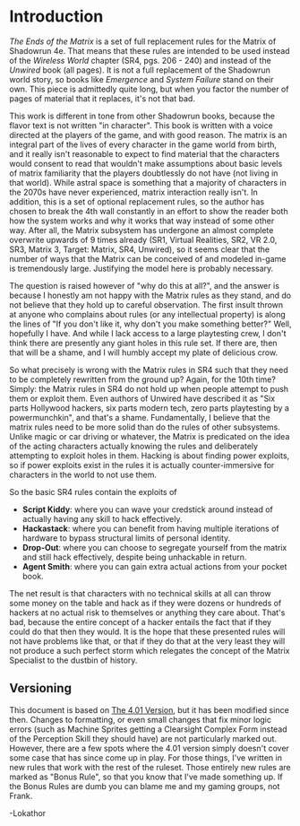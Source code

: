 
# Introduction

*The Ends of the Matrix* is a set of full replacement rules for the Matrix of
Shadowrun 4e. That means that these rules are intended to be used instead of the
*Wireless World* chapter (SR4, pgs. 206 - 240) and instead of the *Unwired* book
(all pages). It is not a full replacement of the Shadowrun world story, so books
like *Emergence* and *System Failure* stand on their own. This piece is
admittedly quite long, but when you factor the number of pages of material that
it replaces, it's not that bad.

This work is different in tone from other Shadowrun books, because the flavor
text is not written "in character". This book is written with a voice directed
at the players of the game, and with good reason. The matrix is an integral part
of the lives of every character in the game world from birth, and it really
isn't reasonable to expect to find material that the characters would consent to
read that wouldn't make assumptions about basic levels of matrix familiarity
that the players doubtlessly do not have (not living in that world). While
astral space is something that a majority of characters in the 2070s have never
experienced, matrix interaction really isn't. In addition, this is a set of
optional replacement rules, so the author has chosen to break the 4th wall
constantly in an effort to show the reader both how the system works and why it
works that way instead of some other way. After all, the Matrix subsystem has
undergone an almost complete overwrite upwards of 9 times already (SR1, Virtual
Realities, SR2, VR 2.0, SR3, Matrix 3, Target: Matrix, SR4, Unwired), so it
seems clear that the number of ways that the Matrix can be conceived of and
modeled in-game is tremendously large. Justifying the model here is probably
necessary.

The question is raised however of "why do this at all?", and the answer is
because I honestly am not happy with the Matrix rules as they stand, and do not
believe that they hold up to careful observation. The first insult thrown at
anyone who complains about rules (or any intellectual property) is along the
lines of "If you don't like it, why don't you make something better?" Well,
hopefully I have. And while I lack access to a large playtesting crew, I don't
think there are presently any giant holes in this rule set. If there are, then
that will be a shame, and I will humbly accept my plate of delicious crow.

So what precisely is wrong with the Matrix rules in SR4 such that they need to
be completely rewritten from the ground up? Again, for the 10th time? Simply:
the Matrix rules in SR4 do not hold up when people attempt to push them or
exploit them. Even authors of Unwired have described it as "Six parts Hollywood
hackers, six parts modern tech, zero parts playtesting by a powermunchkin", and
that's a shame. Fundamentally, I believe that the matrix rules need to be more
solid than do the rules of other subsystems. Unlike magic or car driving or
whatever, the Matrix is predicated on the idea of the acting characters actually
knowing the rules and deliberately attempting to exploit holes in them. Hacking
is about finding power exploits, so if power exploits exist in the rules it is
actually counter-immersive for characters in the world to not use them.

So the basic SR4 rules contain the exploits of

* **Script Kiddy**: where you can wave your credstick around instead of actually
  having any skill to hack effectively.
* **Hackastack**: where you can benefit from having multiple iterations of
  hardware to bypass structural limits of personal identity.
* **Drop-Out**: where you can choose to segregate yourself from the matrix and
  still hack effectively, despite being unhackable in return.
* **Agent Smith**: where you can gain extra actual actions from your pocket
  book.

The net result is that characters with no technical skills at all can throw some
money on the table and hack as if they were dozens or hundreds of hackers at no
actual risk to themselves or anything they care about. That's bad, because the
entire concept of a hacker entails the fact that if they could do that then they
would. It is the hope that these presented rules will not have problems like
that, or that if they do that at the very least they will not produce a such
perfect storm which relegates the concept of the Matrix Specialist to the
dustbin of history.

## Versioning

This document is based on [The 4.01
Version](http://tgdmb.com/viewtopic.php?t=48836), but it has been modified since
then. Changes to formatting, or even small changes that fix minor logic errors
(such as Machine Sprites getting a Clearsight Complex Form instead of the
Perception Skill they should have) are not particularly marked out. However,
there are a few spots where the 4.01 version simply doesn't cover some case that
has since come up in play. For those things, I've written in new rules that work
with the rest of the ruleset. Those entirely new rules are marked as "Bonus
Rule", so that you know that I've made something up. If the Bonus Rules are dumb
you can blame me and my gaming groups, not Frank.

-Lokathor
